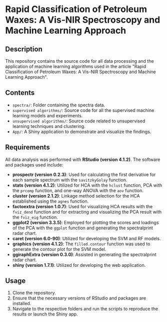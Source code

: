 # Rapid Classification of Petroleum Waxes: A Vis-NIR Spectroscopy and Machine Learning Approach

## Description

This repository contains the source code for all data processing and the application of machine learning algorithms used in the article "Rapid Classification of Petroleum Waxes: A Vis-NIR Spectroscopy and Machine Learning Approach".

## Contents

- `spectra/`: Folder containing the spectra data.
- `supervised algorithms/`: Source code for all the supervised machine learning models and experiments.
- `unsupervised algorithms/`: Source code related to unsupervised learning techniques and clustering.
- `App/`: A Shiny application to demonstrate and visualize the findings.

## Requirements

All data analysis was performed with **RStudio (version 4.1.2)**. The software and packages used include:

- **prospectr (version 0.2.3)**: Used for calculating the first derivative for each sample spectrum with the `savitzkyGolay` function.
- **stats (version 4.1.2)**: Utilized for HCA with the `hclust` function, PCA with the `prcomp` function, and one-way ANOVA with the `aov` function.
- **cluster (version 2.1.2)**: Linkage method selection for the HCA established using the `agnes` function.
- **factoextra (version 1.0.7)**: Used for visualizing HCA results with the `fviz_dend` function and for extracting and visualizing the PCA result with the `fviz_eig` function.
- **ggplot2 (version 3.3.5)**: Employed for plotting the scores and loadings of the PCA with the `ggplot` function and generating the spectralprint radar chart.
- **caret (version 6.0-90)**: Utilized for developing the SVM and RF models.
- **graphics (version 4.1.2)**: The `filled.contour` function was used to generate the contour plot for the SVM model.
- **ggiraphExtra (version 0.3.0)**: Assisted in generating the spectralprint radar chart.
- **shiny (version 1.7.1)**: Utilized for developing the web application.

## Usage

1. Clone the repository.
2. Ensure that the necessary versions of RStudio and packages are installed.
3. Navigate to the respective folders and run the scripts to reproduce the results or launch the Shiny app.

